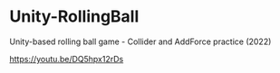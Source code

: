 # Unity-RollingBall
Unity-based rolling ball game - Collider and AddForce practice (2022)

https://youtu.be/DQ5hpx12rDs
